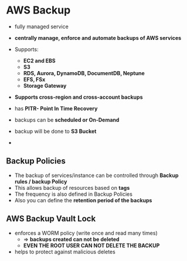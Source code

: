 
# AWS Backup

- fully managed service
- **centrally manage, enforce and automate backups of AWS services**
- Supports:
	- **EC2 and EBS**
	- **S3**
	- **RDS, Aurora, DynamoDB, DocumentDB, Neptune**
	- **EFS, FSx**
	- **Storage Gateway**
- **Supports cross-region and cross-account backups**


- has **PITR- Point In Time Recovery**
- backups can be **scheduled or On-Demand**
- backup will be done to **S3 Bucket**
- 

## Backup Policies

- The backup of services/instance can be controlled through **Backup rules / backup Policy** 
- This allows backup of resources based on **tags**
- The frequency is also defined in Backup Policies
- Also you can define the **retention period of the backups**


## AWS Backup Vault Lock

- enforces a WORM policy (write once and read many times)
	- => **backups created can not be deleted**
	- **EVEN THE ROOT USER CAN NOT DELETE THE BACKUP**
- helps to protect against malicious deletes